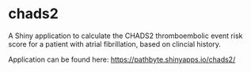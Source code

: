 # chads2

A Shiny application to calculate the CHADS2 thromboembolic event risk score for a patient with atrial fibrillation, based on clincial history.

Application can be found here: https://pathbyte.shinyapps.io/chads2/

